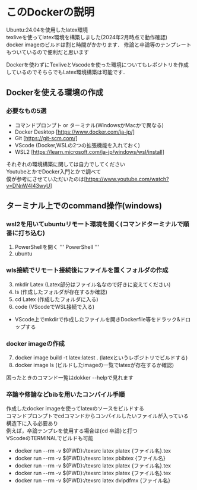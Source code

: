 # このDockerの説明
Ubuntu:24.04を使用したlatex環境\
texliveを使ってlatex環境を構築しました(2024年2月時点で動作確認)\
docker imageのビルドは割と時間がかかります．
修論と卒論等のテンプレートもついているので便利だと思います

Dockerを使わずにTexliveとVscodeを使った環境についてもレポジトリを作成しているのでそちらでもLatex環境構築は可能です．

## Dockerを使える環境の作成
### 必要なもの5選
- コマンドプロンプト or ターミナル(WindowsかMacかで異なる)
- Docker Desktop [https://www.docker.com/ja-jp/]
- Git [https://git-scm.com/]
- VScode (Docker,WSLの2つの拡張機能を入れておく)
- WSL2 [https://learn.microsoft.com/ja-jp/windows/wsl/install]

それぞれの環境構築に関しては自力でしてください\
YoutubeとかでDocker入門とかで調べて\
僕が参考にさせていただいたのは[https://www.youtube.com/watch?v=DNnW4I43wyU]

## ターミナル上でのcommand操作(windows)
### wsl2を用いてubuntuリモート環境を開く(コマンドターミナルで順番に打ち込む)
1. PowerShellを開く
'''
PowerShell
'''
2. ubuntu
### wls接続でリモート接続後にファイルを置くフォルダの作成
3. mkdir Latex (Latex部分はファイル名なので好きに変えてください)
4. ls (作成したフォルダが存在するか確認)
5. cd Latex (作成したフォルダに入る)
6. code (VScodeでWSL接続で入る)
- VScode上でmkdirで作成したファイルを開きDockerfile等をドラック&ドロップする
### docker imageの作成
7. docker image build -t latex:latest . (latexというレポジトリでビルドする)
8. docker image ls (ビルドしたimageの一覧でlatexが存在するか確認)

困ったときのコマンド一覧はdokker --helpで見れます
### 卒論や修論などbibを用いたコンパイル手順
作成したdocker imageを使ってlatexのソースをビルドする\
コマンドプロンプトでcdコマンドからコンパイルしたいファイルが入っている構造下に入る必要あり\
例えば，卒論テンプレを使用する場合は{cd 卒論}と打つ\
VScodeのTERMINALでビルドも可能
- docker run --rm -v ${PWD}:/texsrc latex platex {ファイル名}.tex
- docker run --rm -v ${PWD}:/texsrc latex pbibtex {ファイル名}
- docker run --rm -v ${PWD}:/texsrc latex platex {ファイル名}.tex
- docker run --rm -v ${PWD}:/texsrc latex platex {ファイル名}.tex
- docker run --rm -v ${PWD}:/texsrc latex dvipdfmx {ファイル名}
